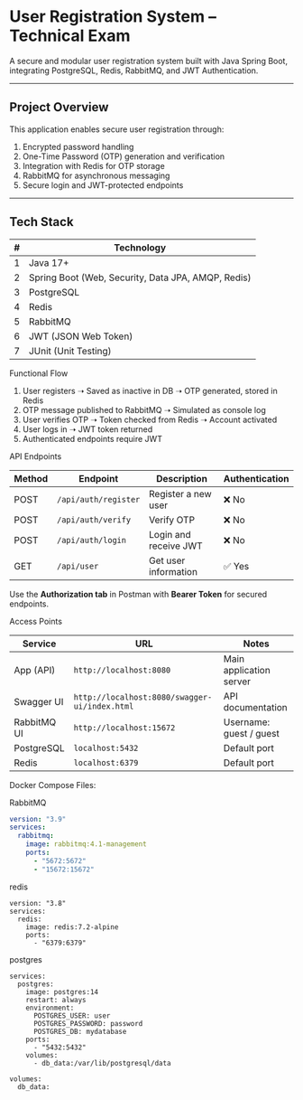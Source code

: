 # User Registration System – Technical Exam

A secure and modular user registration system built with Java Spring Boot, integrating PostgreSQL, Redis, RabbitMQ, and JWT Authentication.

---

## Project Overview

This application enables secure user registration through:

1. Encrypted password handling  
2. One-Time Password (OTP) generation and verification  
3. Integration with Redis for OTP storage  
4. RabbitMQ for asynchronous messaging  
5. Secure login and JWT-protected endpoints  

---

## Tech Stack

| #   | Technology                                      |
|-----|-------------------------------------------------|
| 1   | Java 17+                                        |
| 2   | Spring Boot (Web, Security, Data JPA, AMQP, Redis) |
| 3   | PostgreSQL                                      |
| 4   | Redis                                           |
| 5   | RabbitMQ                                        |
| 6   | JWT (JSON Web Token)                            |
| 7   | JUnit (Unit Testing)                            |

 
Functional Flow
1. User registers ➝ Saved as inactive in DB ➝ OTP generated, stored in Redis
2. OTP message published to RabbitMQ ➝ Simulated as console log
3. User verifies OTP ➝ Token checked from Redis ➝ Account activated
4. User logs in ➝ JWT token returned
5. Authenticated endpoints require JWT


 API Endpoints

| Method | Endpoint              | Description               | Authentication |
|--------|-----------------------|---------------------------|----------------|
| POST   | `/api/auth/register`  | Register a new user       | ❌ No          |
| POST   | `/api/auth/verify`    | Verify OTP                | ❌ No          |
| POST   | `/api/auth/login`     | Login and receive JWT     | ❌ No          |
| GET    | `/api/user`           | Get user information      | ✅ Yes         |

  Use the **Authorization tab** in Postman with **Bearer Token** for secured endpoints.

 Access Points

| Service     | URL                               | Notes                      |
|-------------|------------------------------------|----------------------------|
| App (API)   | `http://localhost:8080`            | Main application server    |
| Swagger UI  | `http://localhost:8080/swagger-ui/index.html` | API documentation |
| RabbitMQ UI | `http://localhost:15672`           | Username: guest / guest    |
| PostgreSQL  | `localhost:5432`                   | Default port               |
| Redis       | `localhost:6379`                   | Default port               |


 Docker Compose Files:

 RabbitMQ
```yaml
version: "3.9"
services:
  rabbitmq:
    image: rabbitmq:4.1-management
    ports:
      - "5672:5672"
      - "15672:15672"
```
redis 
```
version: "3.8"
services:
  redis:
    image: redis:7.2-alpine
    ports:
      - "6379:6379"
```
postgres 
```
services:
  postgres:
    image: postgres:14
    restart: always
    environment:
      POSTGRES_USER: user
      POSTGRES_PASSWORD: password
      POSTGRES_DB: mydatabase
    ports:
      - "5432:5432"
    volumes:
      - db_data:/var/lib/postgresql/data

volumes:
  db_data:
```
